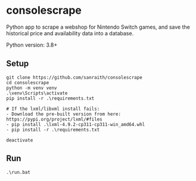 # consolescrape

Python app to scrape a webshop for Nintendo Switch games,
and save the historical price and availability data into a database.

Python version: 3.8+

## Setup

    git clone https://github.com/sanraith/consolescrape
    cd consolescrape
    python -m venv venv
    .\venv\Scripts\activate
    pip install -r .\requirements.txt

    # If the lxml/libxml install fails:
    - Download the pre-built version from here: https://pypi.org/project/lxml/#files
    - pip install .\lxml-4.9.2-cp311-cp311-win_amd64.whl
    - pip install -r .\requirements.txt

    deactivate

## Run

    .\run.bat
